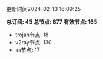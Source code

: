 更新时间2024-02-13 16:09:25

**总订阅: 45**
**总节点: 677**
**有效节点: 165**
- trojan节点: 18
- v2ray节点: 130
- ss节点: 17
